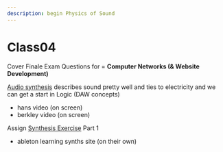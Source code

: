 ```yaml
---
description: begin Physics of Sound
---
```


# Class04

Cover Finale Exam Questions for = **Computer Networks \(& Website Development\)**

[Audio synthesis]() describes sound pretty well and ties to electricity and we can get a start in Logic \(DAW concepts\)

* hans video \(on screen\)
* berkley video \(on screen\)

Assign [Synthesis Exercise](../units/analog-audio/synthesis-exercise.md) Part 1

* ableton learning synths site \(on their own\)



